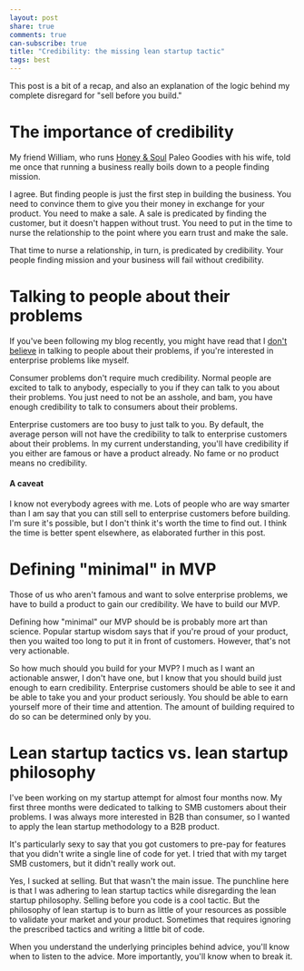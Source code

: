 ```yaml
---
layout: post
share: true
comments: true
can-subscribe: true
title: "Credibility: the missing lean startup tactic"
tags: best
---
```


This post is a bit of a recap, and also an explanation of the logic behind my complete disregard for "sell before you build."

# The importance of credibility

My friend William, who runs <a href="http://honeyandsoulpaleo.com/" target="_blank">Honey & Soul</a> Paleo Goodies with his wife, told me once that running a business really boils down to a people finding mission.

I agree. But finding people is just the first step in building the business. You need to convince them to give you their money in exchange for your product. You need to make a sale. A sale is predicated by finding the customer, but it doesn't happen without trust. You need to put in the time to nurse the relationship to the point where you earn trust and make the sale.

That time to nurse a relationship, in turn, is predicated by credibility. Your people finding mission and your business will fail without credibility.

# Talking to people about their problems

If you've been following my blog recently, you might have read that I <a href="http://www.dillonforrest.com/startup/validating-enterprise-business-ideas-the-wrong-way/" target="_blank">don't</a> <a href="http://www.dillonforrest.com/startup/preselling-to-enterprise-customers/" target="_blank">believe</a> in talking to people about their problems, if you're interested in enterprise problems like myself.

Consumer problems don't require much credibility. Normal people are excited to talk to anybody, especially to you if they can talk to you about their problems. You just need to not be an asshole, and bam, you have enough credibility to talk to consumers about their problems.

Enterprise customers are too busy to just talk to you. By default, the average person will not have the credibility to talk to enterprise customers about their problems. In my current understanding, you'll have credibility if you either are famous or have a product already. No fame or no product means no credibility.

#### A caveat

I know not everybody agrees with me. Lots of people who are way smarter than I am say that you can still sell to enterprise customers before building. I'm sure it's possible, but I don't think it's worth the time to find out. I think the time is better spent elsewhere, as elaborated further in this post.

# Defining "minimal" in MVP

Those of us who aren't famous and want to solve enterprise problems, we have to build a product to gain our credibility. We have to build our MVP.

Defining how "minimal" our MVP should be is probably more art than science. Popular startup wisdom says that if you're proud of your product, then you waited too long to put it in front of customers. However, that's not very actionable.

So how much should you build for your MVP? I much as I want an actionable answer, I don't have one, but I know that you should build just enough to earn credibility. Enterprise customers should be able to see it and be able to take you and your product seriously. You should be able to earn yourself more of their time and attention. The amount of building required to do so can be determined only by you.

# Lean startup tactics vs. lean startup philosophy

I've been working on my startup attempt for almost four months now. My first three months were dedicated to talking to SMB customers about their problems. I was always more interested in B2B than consumer, so I wanted to apply the lean startup methodology to a B2B product.

It's particularly sexy to say that you got customers to pre-pay for features that you didn't write a single line of code for yet. I tried that with my target SMB customers, but it didn't really work out.

Yes, I sucked at selling. But that wasn't the main issue. The punchline here is that I was adhering to lean startup tactics while disregarding the lean startup philosophy. Selling before you code is a cool tactic. But the philosophy of lean startup is to burn as little of your resources as possible to validate your market and your product. Sometimes that requires ignoring the prescribed tactics and writing a little bit of code.

When you understand the underlying principles behind advice, you'll know when to listen to the advice. More importantly, you'll know when to break it.
